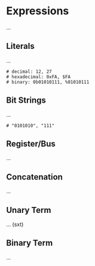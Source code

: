 # Expressions

...

## Literals

...

```rteasy
# decimal: 12, 27
# hexadecimal: 0xFA, $FA
# binary: 0b01010111, %01010111
```

## Bit Strings

...

```rteasy
# "0101010", "111"
```

## Register/Bus

...

## Concatenation

...

## Unary Term

... (sxt)

## Binary Term

...
